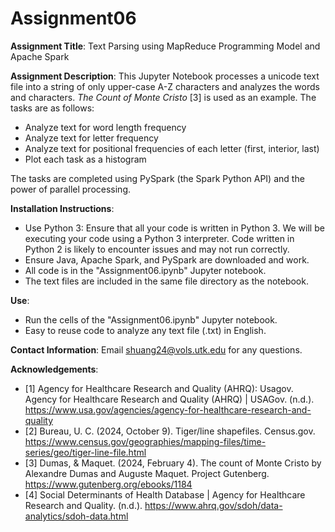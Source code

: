 # Assignment06
**Assignment Title**: Text Parsing using MapReduce Programming Model and Apache Spark

**Assignment Description**: 
This Jupyter Notebook processes a unicode text file into a string of only upper-case A-Z characters and analyzes the words and characters. *The Count of Monte Cristo* [3] is used as an example. 
The tasks are as follows:
- Analyze text for word length frequency
- Analyze text for letter frequency
- Analyze text for positional frequencies of each letter (first, interior, last)
- Plot each task as a histogram

The tasks are completed using PySpark (the Spark Python API) and the power of parallel processing.

**Installation Instructions**: 
- Use Python 3: Ensure that all your code is written in Python 3. We will be executing your code using a Python 3 interpreter. Code written in Python 2 is likely to encounter issues and may not run correctly.
- Ensure Java, Apache Spark, and PySpark are downloaded and work.
- All code is in the "Assignment06.ipynb" Jupyter notebook.
- The text files are included in the same file directory as the notebook.

**Use**:
- Run the cells of the "Assignment06.ipynb" Jupyter notebook.
- Easy to reuse code to analyze any text file (.txt) in English.


**Contact Information**:
Email shuang24@vols.utk.edu for any questions.

**Acknowledgements**:
- [1] Agency for Healthcare Research and Quality (AHRQ): Usagov. Agency for Healthcare Research and Quality (AHRQ) | USAGov. (n.d.). https://www.usa.gov/agencies/agency-for-healthcare-research-and-quality 
- [2] Bureau, U. C. (2024, October 9). Tiger/line shapefiles. Census.gov. https://www.census.gov/geographies/mapping-files/time-series/geo/tiger-line-file.html 
- [3] Dumas, & Maquet. (2024, February 4). The count of Monte Cristo by Alexandre Dumas and Auguste Maquet. Project Gutenberg. https://www.gutenberg.org/ebooks/1184 
- [4] Social Determinants of Health Database | Agency for Healthcare Research and Quality. (n.d.). https://www.ahrq.gov/sdoh/data-analytics/sdoh-data.html 
